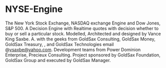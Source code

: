 NYSE-Engine
===========

The New York Stock Exchange, NASDAQ exchange Engine and Dow Jones, S&amp;P 500. A Decision Engine with Realtime quotes with decision whether to buy or sell a particular stock. Modelled, Architected and designed by Vance King Saxbe. A. with the geeks from GoldSax Consulting, GoldSax Money, GoldSax Treasury, ,  and GoldSax Technologies email @vsaxbe@yahoo.com. Development teams from Power Dominion Enterprise, Precieux Consulting. Project sponsored by GoldSax Foundation, GoldSax Group and executed by GoldSax Manager. 
